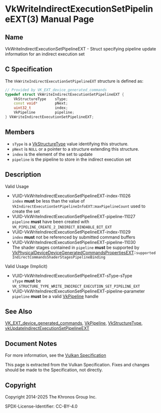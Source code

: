 # VkWriteIndirectExecutionSetPipelineEXT(3) Manual Page

## Name

VkWriteIndirectExecutionSetPipelineEXT - Struct specifying pipeline update information for an indirect execution set



## [](#_c_specification)C Specification

The `VkWriteIndirectExecutionSetPipelineEXT` structure is defined as:

```c++
// Provided by VK_EXT_device_generated_commands
typedef struct VkWriteIndirectExecutionSetPipelineEXT {
    VkStructureType    sType;
    const void*        pNext;
    uint32_t           index;
    VkPipeline         pipeline;
} VkWriteIndirectExecutionSetPipelineEXT;
```

## [](#_members)Members

- `sType` is a [VkStructureType](https://registry.khronos.org/vulkan/specs/latest/man/html/VkStructureType.html) value identifying this structure.
- `pNext` is `NULL` or a pointer to a structure extending this structure.
- `index` is the element of the set to update
- `pipeline` is the pipeline to store in the indirect execution set

## [](#_description)Description

Valid Usage

- [](#VUID-VkWriteIndirectExecutionSetPipelineEXT-index-11026)VUID-VkWriteIndirectExecutionSetPipelineEXT-index-11026  
  `index` **must** be less than the value of `VkIndirectExecutionSetPipelineInfoEXT`::`maxPipelineCount` used to create the set
- [](#VUID-VkWriteIndirectExecutionSetPipelineEXT-pipeline-11027)VUID-VkWriteIndirectExecutionSetPipelineEXT-pipeline-11027  
  `pipeline` **must** have been created with `VK_PIPELINE_CREATE_2_INDIRECT_BINDABLE_BIT_EXT`
- [](#VUID-VkWriteIndirectExecutionSetPipelineEXT-index-11029)VUID-VkWriteIndirectExecutionSetPipelineEXT-index-11029  
  `index` **must** not be referenced by submitted command buffers
- [](#VUID-VkWriteIndirectExecutionSetPipelineEXT-pipeline-11030)VUID-VkWriteIndirectExecutionSetPipelineEXT-pipeline-11030  
  The shader stages contained in `pipeline` **must** be supported by [](https://registry.khronos.org/vulkan/specs/latest/html/vkspec.html#limits-supportedIndirectCommandsShaderStagesPipelineBinding)[VkPhysicalDeviceDeviceGeneratedCommandsPropertiesEXT](https://registry.khronos.org/vulkan/specs/latest/man/html/VkPhysicalDeviceDeviceGeneratedCommandsPropertiesEXT.html)::`supportedIndirectCommandsShaderStagesPipelineBinding`

Valid Usage (Implicit)

- [](#VUID-VkWriteIndirectExecutionSetPipelineEXT-sType-sType)VUID-VkWriteIndirectExecutionSetPipelineEXT-sType-sType  
  `sType` **must** be `VK_STRUCTURE_TYPE_WRITE_INDIRECT_EXECUTION_SET_PIPELINE_EXT`
- [](#VUID-VkWriteIndirectExecutionSetPipelineEXT-pipeline-parameter)VUID-VkWriteIndirectExecutionSetPipelineEXT-pipeline-parameter  
  `pipeline` **must** be a valid [VkPipeline](https://registry.khronos.org/vulkan/specs/latest/man/html/VkPipeline.html) handle

## [](#_see_also)See Also

[VK\_EXT\_device\_generated\_commands](https://registry.khronos.org/vulkan/specs/latest/man/html/VK_EXT_device_generated_commands.html), [VkPipeline](https://registry.khronos.org/vulkan/specs/latest/man/html/VkPipeline.html), [VkStructureType](https://registry.khronos.org/vulkan/specs/latest/man/html/VkStructureType.html), [vkUpdateIndirectExecutionSetPipelineEXT](https://registry.khronos.org/vulkan/specs/latest/man/html/vkUpdateIndirectExecutionSetPipelineEXT.html)

## [](#_document_notes)Document Notes

For more information, see the [Vulkan Specification](https://registry.khronos.org/vulkan/specs/latest/html/vkspec.html#VkWriteIndirectExecutionSetPipelineEXT)

This page is extracted from the Vulkan Specification. Fixes and changes should be made to the Specification, not directly.

## [](#_copyright)Copyright

Copyright 2014-2025 The Khronos Group Inc.

SPDX-License-Identifier: CC-BY-4.0